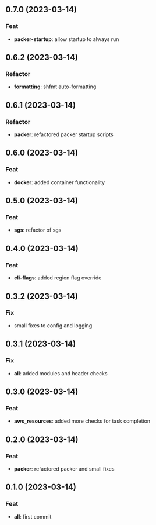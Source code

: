 ## 0.7.0 (2023-03-14)

### Feat

- **packer-startup**: allow startup to always run

## 0.6.2 (2023-03-14)

### Refactor

- **formatting**: shfmt auto-formatting

## 0.6.1 (2023-03-14)

### Refactor

- **packer**: refactored packer startup scripts

## 0.6.0 (2023-03-14)

### Feat

- **docker**: added container functionality

## 0.5.0 (2023-03-14)

### Feat

- **sgs**: refactor of sgs

## 0.4.0 (2023-03-14)

### Feat

- **cli-flags**: added region flag override

## 0.3.2 (2023-03-14)

### Fix

- small fixes to config and logging

## 0.3.1 (2023-03-14)

### Fix

- **all**: added modules and header checks

## 0.3.0 (2023-03-14)

### Feat

- **aws_resources**: added more checks for task completion

## 0.2.0 (2023-03-14)

### Feat

- **packer**: refactored packer and small fixes

## 0.1.0 (2023-03-14)

### Feat

- **all**: first commit
